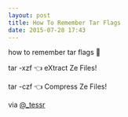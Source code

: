 ```yaml
---
layout: post
title: How To Remember Tar Flags
date: 2015-07-28 17:43
---
```


how to remember tar flags 🎏

tar -xzf 👈 eXtract Ze Files!

tar -czf 👈 Compress Ze Files!

via [@_tessr](https://twitter.com/_tessr/status/626076327133577216 "%fill:name%")